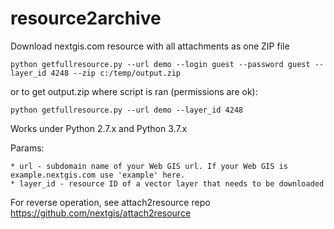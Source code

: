# resource2archive
Download nextgis.com resource with all attachments as one ZIP file

    python getfullresource.py --url demo --login guest --password guest --layer_id 4248 --zip c:/temp/output.zip
    
or to get output.zip where script is ran (permissions are ok):

    python getfullresource.py --url demo --layer_id 4248

Works under Python 2.7.x and Python 3.7.x

Params:

    * url - subdomain name of your Web GIS url. If your Web GIS is example.nextgis.com use 'example' here.
    * layer_id - resource ID of a vector layer that needs to be downloaded
    
    
For reverse operation, see attach2resource repo https://github.com/nextgis/attach2resource
